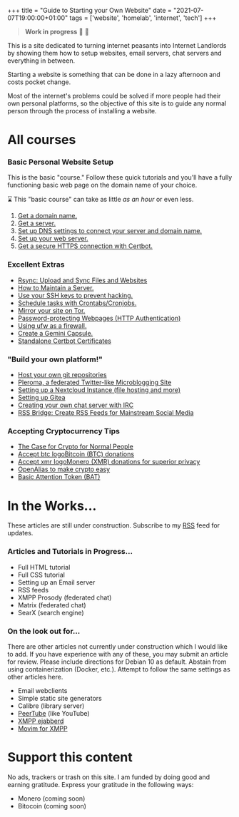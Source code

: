 +++
title = "Guide to Starting your Own Website"
date = "2021-07-07T19:00:00+01:00"
tags  = ['website', 'homelab', 'internet', 'tech']
+++

> **Work in progress** :construction_worker: :wrench:

This is a site dedicated to turning internet peasants into Internet Landlords by showing them how to setup websites, email servers, chat servers and everything in between.

Starting a website is something that can be done in a lazy afternoon and costs pocket change.

Most of the internet's problems could be solved if more people had their own personal platforms, so the objective of this site is to guide any normal person through the process of installing a website.

# All courses

### Basic Personal Website Setup

This is the basic "course." Follow these quick tutorials and you'll have a fully functioning basic web page on the domain name of your choice.

:hourglass: This "basic course" can take as little *as an hour* or even less. 

1. [Get a domain name.](/own-website/basic/domain)
2. [Get a server.](/own-website/basic/server)
3. [Set up DNS settings to connect your server and domain name.](/own-website/basic/dns)
4. [Set up your web server.](/own-website/basic/ngnix)
5. [Get a secure HTTPS connection with Certbot.](/own-website/basic/certbot)

### Excellent Extras

- [Rsync: Upload and Sync Files and Websites](/own-website/extra/rsync)
- [How to Maintain a Server.](/own-website/extra/maintenance)
- [Use your SSH keys to prevent hacking.](/own-website/extra/sshkeys)
- [Schedule tasks with Crontabs/Cronjobs.](/own-website/extra/cron)
- [Mirror your site on Tor.](/own-website/extra/tor)
- [Password-protecting Webpages (HTTP Authentication)](/own-website/extra/auth)
- [Using ufw as a firewall.](/own-website/extra/ufw)
- [Create a Gemini Capsule.](/own-website/extra/gemini)
- [Standalone Certbot Certificates ](/own-website/extra/standalone)

### "Build your own platform!"

- [Host your own git repositories](/own-website/platform/git)
- [Pleroma, a federated Twitter-like Microblogging Site](/own-website/platform/pleroma)
- [Setting up a Nextcloud Instance (file hosting and more)](/own-website/platform/nextcloud)
- [Setting up Gitea](/own-website/platform/gitea)
- [Creating your own chat server with IRC](/own-website/platform/irc)
- [RSS Bridge: Create RSS Feeds for Mainstream Social Media](/own-website/platform/rss-bridge)

### Accepting Cryptocurrency Tips

- [The Case for Crypto for Normal People](/own-website/crypto/crypto)
- [Accept btc logoBitcoin (BTC) donations](/own-website/crypto/bitcoin)
- [Accept xmr logoMonero (XMR) donations for superior privacy](/own-website/crypto/monero)
- [OpenAlias to make crypto easy](/own-website/crypto/openalias)
- [Basic Attention Token (BAT)](/own-website/crypto/bat)

# In the Works...

These articles are still under construction. Subscribe to my [RSS](https://nickohristov.de/index.xml) feed for updates.

### Articles and Tutorials in Progress...

- Full HTML tutorial
- Full CSS tutorial
- Setting up an Email server
- RSS feeds
- XMPP Prosody (federated chat)
- Matrix (federated chat)
- SearX (search engine)

### On the look out for...

There are other articles not currently under construction which I would like to add. If you have experience with any of these, you may submit an article for review. Please include directions for Debian 10 as default. Abstain from using containerization (Docker, etc.). Attempt to follow the same settings as other articles here.

- Email webclients
- Simple static site generators
- Calibre (library server)
- [PeerTube](https://joinpeertube.org/) (like YouTube)
- [XMPP ejabberd](https://www.ejabberd.im/)
- [Movim for XMPP](https://movim.eu/)

# Support this content
No ads, trackers or trash on this site. I am funded by doing good and earning gratitude. Express your gratitude in the following ways: 

- Monero (coming soon)
- Bitocoin (coming soon)
